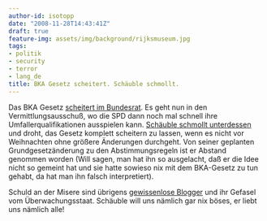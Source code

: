 ```yaml
---
author-id: isotopp
date: "2008-11-28T14:43:41Z"
draft: true
feature-img: assets/img/background/rijksmuseum.jpg
tags:
- politik
- security
- terror
- lang_de
title: BKA Gesetz scheitert. Schäuble schmollt.
---
```

Das BKA Gesetz <a href="http://www.heise.de/newsticker/Keine-Mehrheit-im-Bundesrat-fuer-das-BKA-Gesetz--/meldung/119581">scheitert im Bundesrat</a>. Es geht nun in den Vermittlungsausschuß, wo die SPD dann noch mal schnell ihre Umfallerqualifikationen ausspielen kann. <a href="http://www.heise.de/newsticker/Schaeuble-stellt-Ultimatum-beim-BKA-Gesetz--/meldung/119577">Schäuble schmollt unterdessen</a> und droht, das Gesetz komplett scheitern zu lassen, wenn es nicht vor Weihnachten ohne größere Änderungen durchgeht. Von seiner geplanten Grundgesetzänderung zu den Abstimmungsregeln ist er Abstand genommen worden (Will sagen, man hat ihn so ausgelacht, daß er die Idee nicht so gemeint hat und sie hatte sowieso nix mit dem BKA-Gesetz zu tun gehabt, da hat man ihn falsch interpretiert).

Schuld an der Misere sind übrigens <a href="http://www.golem.de/0811/63838.html">gewissenlose Blogger</a> und ihr Gefasel vom Überwachungsstaat. Schäuble will uns nämlich gar nix böses, er liebt uns nämlich alle!
